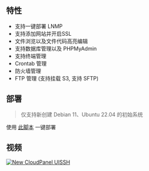 ## 特性
- 支持一键部署 LNMP
- 支持添加网站并开启SSL
- 文件浏览以及文件代码高亮编辑
- 支持数据库管理以及 PHPMyAdmin
- 支持终端管理
- Crontab 管理
- 防火墙管理
- FTP 管理 (支持挂载 S3, 支持 SFTP)
  

## 部署

> 仅支持新创建 Debian 11、Ubuntu 22.04 的初始系统

使用 [此脚本](https://github.com/UISSH/install-script) 一键部署

## 视频 

[![New CloudPanel UISSH](https://i.ytimg.com/vi/AycaJbuLUto/hqdefault.jpg)](https://www.youtube.com/watch?v=AycaJbuLUto)



